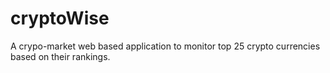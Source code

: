 # cryptoWise
A crypo-market web based application to monitor top 25 crypto currencies based on their rankings.
